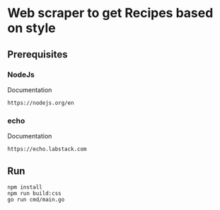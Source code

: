 # Web scraper to get Recipes based on style

## Prerequisites

### NodeJs
Documentation
```
https://nodejs.org/en
```

### echo 
Documentation
```
https://echo.labstack.com
```

## Run
```
npm install
npm run build:css
go run cmd/main.go
```

